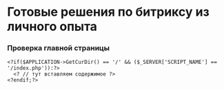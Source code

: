 # Готовые решения по битриксу из личного опыта

### Проверка главной страницы
    <?if($APPLICATION->GetCurDir() == '/' && ($_SERVER['SCRIPT_NAME'] == '/index.php')):?>
      <? // тут вставляем содержимое ?>
    <?endif;?>
